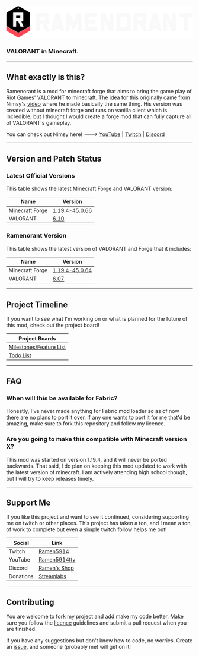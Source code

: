 ![Ramenorant Logo](https://raw.githubusercontent.com/Ramen5914/Ramenorant/main/src/main/resources/ramenorant.png)
### VALORANT in Minecraft.

---

## What exactly is this?
Ramenorant is a mod for minecraft forge that aims to bring the game play of Riot Games' VALORANT to minecraft.
The idea for this originally came from Nimsy's [video](https://www.youtube.com/watch?v=hfWTzlaRnp4) where he made basically the same thing.
His version was created without minecraft forge and runs on vanilla client which is incredible, but I thought I would create a forge mod that can fully capture all of VALORANT's gameplay.

You can check out Nimsy here! ---> [YouTube](https://www.youtube.com/@Nimsy) | [Twitch](https://www.twitch.tv/flimsynimsy) | [Discord](https://discord.com/invite/n3Z9KGP)

---

## Version and Patch Status

### Latest Official Versions

This table shows the latest Minecraft Forge and VALORANT version:

| Name            | Version                                                                                       |
|-----------------|-----------------------------------------------------------------------------------------------|
| Minecraft Forge | [1.19.4-45.0.66](https://files.minecraftforge.net/net/minecraftforge/forge/index_1.19.4.html) |
| VALORANT        | [6.10](https://playvalorant.com/en-us/news/game-updates/valorant-patch-notes-6-10/)           |

### Ramenorant Version

This table shows the latest version of VALORANT and Forge that it includes:

| Name            | Version                                                                                       |
|-----------------|-----------------------------------------------------------------------------------------------|
| Minecraft Forge | [1.19.4-45.0.64](https://files.minecraftforge.net/net/minecraftforge/forge/index_1.19.4.html) |
| VALORANT        | [6.07](https://playvalorant.com/en-us/news/game-updates/valorant-patch-notes-6-07/)           |

---

## Project Timeline

If you want to see what I'm working on or what is planned for the future of this mod, check out the project board!

| Project Boards                                                                   |
|----------------------------------------------------------------------------------|
| [Milestones/Feature List](https://github.com/users/Ramen5914/projects/2/views/1) |
| [Todo List](https://github.com/users/Ramen5914/projects/2/views/2)               |

---

## FAQ

### When will this be available for Fabric?
Honestly, I've never made anything for Fabric mod loader so as of now there are no plans to port it over.
If any one wants to port it for me that'd be amazing, make sure to fork this repository and follow my licence.

### Are you going to make this compatible with Minecraft version X?
This mod was started on version 1.19.4, and it will never be ported backwards.
That said, I do plan on keeping this mod updated to work with the latest version of minecraft.
I am actively attending high school though, but I will try to keep releases timely.

---

## Support Me
If you like this project and want to see it continued, considering supporting me on twitch or other places.
This project has taken a ton, and I mean a ton, of work to complete but even a simple twitch follow helps me out!

| Social    | Link                                                                     |
|-----------|--------------------------------------------------------------------------|
| Twitch    | [Ramen5914](https://www.twitch.tv/Ramen5914)                             |
| YouTube   | [Ramen5914ttv](https://www.youtube.com/channel/UC_dRfYttoM4UuGQ7lj-K3lQ) |
| Discord   | [Ramen's Shop](https://discord.com/invite/ww7D7jBYDy)                    |
| Donations | [Streamlabs](https://streamlabs.com/ramen5914)                           |

---

## Contributing
You are welcome to fork my project and add make my code better.
Make sure you follow the [licence](https://github.com/Ramen5914/Ramenorant/blob/main/LICENSE) guidelines and submit a pull request when you are finished.

If you have any suggestions but don't know how to code, no worries.
Create an [issue](https://github.com/Ramen5914/Ramenorant/issues/new), and someone (probably me) will get on it!

